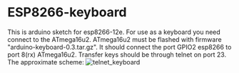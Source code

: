 # ESP8266-keyboard
This is arduino sketch for esp8266-12e. For use as a keyboard you need connect to the ATmega16u2.
ATmega16u2 must be flashed with firmware "arduino-keyboard-0.3.tar.gz".
It should connect the port GPIO2 esp8266 to port 8(rx) ATmega16u2.
Transfer keys should be through telnet on port 23.
The approximate scheme:
![telnet_keyboard](https://user-images.githubusercontent.com/31064571/31136614-82b2cde0-a871-11e7-9fef-aa1150465144.JPG)
